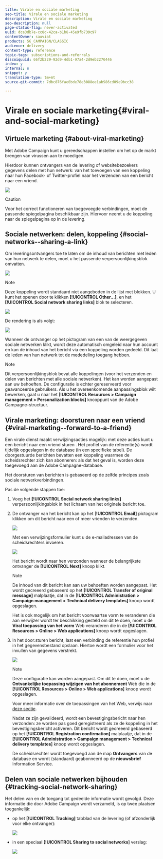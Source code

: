 ```yaml
---
title: Virale en sociale marketing
seo-title: Virale en sociale marketing
description: Virale en sociale marketing
seo-description: null
page-status-flag: never-activated
uuid: dca3db7e-cc8d-42ca-b1b8-45e9fb739c97
contentOwner: sauviat
products: SG_CAMPAIGN/CLASSIC
audience: delivery
content-type: reference
topic-tags: subscriptions-and-referrals
discoiquuid: 66f2b229-92d9-4db1-97a4-2d9eb2270446
index: y
internal: n
snippet: y
translation-type: tm+mt
source-git-commit: 7dbc876fae0bde78e3088ee1ab986cd09e9bcc38

---
```



# Virale en sociale marketing{#viral-and-social-marketing}

## Virtuele marketing {#about-viral-marketing}

Met Adobe Campaign kunt u gereedschappen instellen om het op de markt brengen van virussen aan te moedigen.

Hierdoor kunnen ontvangers van de levering of websitebezoekers gegevens delen met hun netwerk: van het toevoegen van een koppeling naar hun Facebook- of Twitter-profiel naar het verzenden van een bericht naar een vriend.

![](assets/s_ncs_user_viral_icons.png)

>[!CAUTION]
>
>Voor het correct functioneren van toegevoegde verbindingen, moet de passende spiegelpagina beschikbaar zijn. Hiervoor neemt u de koppeling naar de spiegelpagina op in de levering.

## Sociale netwerken: delen, koppeling {#social-networks--sharing-a-link}

Om leveringsontvangers toe te laten om de inhoud van berichten met leden van hun netwerk te delen, moet u het passende verpersoonlijkingsblok omvatten.

![](assets/s_ncs_user_viral_add_link.png)

>[!NOTE]
>
>Deze koppeling wordt standaard niet aangeboden in de lijst met blokken. U kunt het openen door te klikken **[!UICONTROL Other...]**, en het **[!UICONTROL Social network sharing links]** blok te selecteren.

![](assets/s_ncs_user_viral_add_link_via_others.png)

De rendering is als volgt:

![](assets/s_ncs_user_viral_add_link_rendering.png)

Wanneer de ontvanger op het pictogram van een van de weergegeven sociale netwerken klikt, wordt deze automatisch omgeleid naar hun account en kan de inhoud van het bericht via een koppeling worden gedeeld. Dit laat de leden van hun netwerk tot de mededeling toegang hebben.

>[!NOTE]
>
>Dit verpersoonlijkingsblok bevat alle koppelingen (voor het verzenden en delen van berichten met alle sociale netwerken). Het kan worden aangepast aan uw behoeften. De configuratie is echter gereserveerd voor geavanceerde gebruikers. Als u het overeenkomende aanpassingsblok wilt bewerken, gaat u naar het **[!UICONTROL Resources > Campaign management > Personalization blocks]** knooppunt van de Adobe Campagne-structuur.

## Virale marketing: doorsturen naar een vriend {#viral-marketing--forward-to-a-friend}

Een virale dienst maakt verwijzingsacties mogelijk: met deze acties kunt u een bericht naar een vriend sturen . Het profiel van de referentie(s) wordt tijdelijk opgeslagen in de database (in een specifieke tabel). De doorgestuurde berichten bevatten een koppeling waarmee de scheidsrechter zich kan abonneren: als dat het geval is, worden deze toegevoegd aan de Adobe Campagne-database.

Het doorsturen van berichten is gebaseerd op de zelfde principes zoals sociale netwerkverbindingen.

Pas de volgende stappen toe:

1. Voeg het **[!UICONTROL Social network sharing links]** verpersoonlijkingsblok in het lichaam van het originele bericht toe.
1. De ontvanger van het bericht kan op het **[!UICONTROL Email]** pictogram klikken om dit bericht naar een of meer vrienden te verzenden.

   ![](assets/s_ncs_user_viral_email_link.png)

   Met een verwijzingsformulier kunt u de e-mailadressen van de scheidsrechters invoeren.

   ![](assets/s_ncs_user_viral_email_msg.png)

   Het bericht wordt naar hen verzonden wanneer de belangrijkste ontvanger de **[!UICONTROL Next]** knoop klikt.

   >[!NOTE]
   >
   >De inhoud van dit bericht kan aan uw behoeften worden aangepast. Het wordt gecreeerd gebaseerd op het **[!UICONTROL Transfer of original message]** malplaatje, dat in de **[!UICONTROL Administration > Campaign management > Technical delivery templates]** knoop wordt opgeslagen.
   >
   >Het is ook mogelijk om het bericht voorwaartse vorm te veranderen die aan verwijzer wordt ter beschikking gesteld om dit te doen, moet u de **Viral toepassing van het vorm** Web veranderen die in de **[!UICONTROL Resources > Online > Web applications]** knoop wordt opgeslagen.

1. In het door:sturen bericht, laat een verbinding de referentie hun profiel in het gegevensbestand opslaan. Hiertoe wordt een formulier voor het invullen van gegevens verstrekt.

   ![](assets/s_ncs_user_viral_create_account_form.png)

   >[!NOTE]
   >
   >Deze configuratie kan worden aangepast. Om dit te doen, moet u de **Ontvankelijke toepassing wijzigen van het abonnement** Web die in de **[!UICONTROL Resources > Online > Web applications]** knoop wordt opgeslagen.
   >
   >Voor meer informatie over de toepassingen van het Web, verwijs naar [deze sectie](../../web/using/about-web-applications.md).

   Nadat ze zijn gevalideerd, wordt een bevestigingsbericht naar hen verzonden: ze worden pas goed geregistreerd als ze de koppeling in het bevestigingsbericht activeren. Dit bericht wordt gecreeerd gebaseerd op het **[!UICONTROL Registration confirmation]** malplaatje, dat in de **[!UICONTROL Administration > Campaign management > Technical delivery templates]** knoop wordt opgeslagen.

   De scheidsrechter wordt toegevoegd aan de map **Ontvangers** van de database en wordt (standaard) geabonneerd op de **nieuwsbrief** Information Service.

## Delen van sociale netwerken bijhouden {#tracking-social-network-sharing}

Het delen van en de toegang tot gedeelde informatie wordt gevolgd. Deze informatie die door Adobe Campaign wordt verzameld, is op twee plaatsen toegankelijk:

* op het **[!UICONTROL Tracking]** tabblad van de levering (of afzonderlijk voor elke ontvanger):

   ![](assets/s_ncs_user_network_del_tracking_tab.png)

* in een speciaal **[!UICONTROL Sharing to social networks]** verslag:

   ![](assets/s_ncs_user_viral_report.png)

